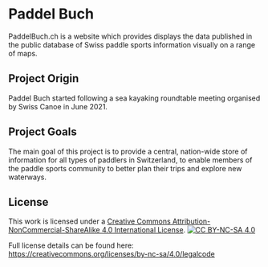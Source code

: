 # Paddel Buch

PaddelBuch.ch is a website which provides displays the data published in the public database of Swiss paddle sports information visually on a range of maps. 

## Project Origin
Paddel Buch started following a sea kayaking roundtable meeting organised by Swiss Canoe in June 2021.

## Project Goals
The main goal of this project is to provide a central, nation-wide store of information for all types of paddlers in Switzerland, to enable members of the paddle sports community to better plan their trips and explore new waterways.

## License
This work is licensed under a [Creative Commons Attribution-NonCommercial-ShareAlike 4.0 International License][cc-by-nc-sa].
[![CC BY-NC-SA 4.0][cc-by-nc-sa-image]][cc-by-nc-sa]

[cc-by-nc-sa]: http://creativecommons.org/licenses/by-nc-sa/4.0/
[cc-by-nc-sa-image]: https://licensebuttons.net/l/by-nc-sa/4.0/88x31.png
[cc-by-nc-sa-shield]: https://img.shields.io/badge/License-CC%20BY--NC--SA%204.0-lightgrey.svg

Full license details can be found here: https://creativecommons.org/licenses/by-nc-sa/4.0/legalcode